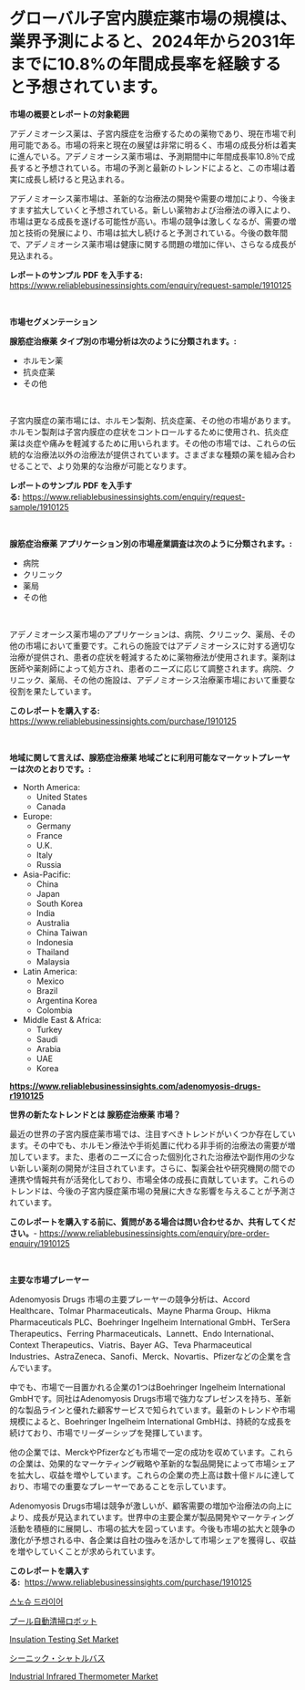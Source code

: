<p><h1>グローバル子宮内膜症薬市場の規模は、業界予測によると、2024年から2031年までに10.8%の年間成長率を経験すると予想されています。</h1></p><p><strong>市場の概要とレポートの対象範囲</strong></p>
<p><p>アデノミオーシス薬は、子宮内膜症を治療するための薬物であり、現在市場で利用可能である。市場の将来と現在の展望は非常に明るく、市場の成長分析は着実に進んでいる。アデノミオーシス薬市場は、予測期間中に年間成長率10.8％で成長すると予想されている。市場の予測と最新のトレンドによると、この市場は着実に成長し続けると見込まれる。</p><p>アデノミオーシス薬市場は、革新的な治療法の開発や需要の増加により、今後ますます拡大していくと予想されている。新しい薬物および治療法の導入により、市場は更なる成長を遂げる可能性が高い。市場の競争は激しくなるが、需要の増加と技術の発展により、市場は拡大し続けると予測されている。今後の数年間で、アデノミオーシス薬市場は健康に関する問題の増加に伴い、さらなる成長が見込まれる。</p></p>
<p><strong>レポートのサンプル PDF を入手する:</strong> <a href="https://www.reliablebusinessinsights.com/enquiry/request-sample/1910125">https://www.reliablebusinessinsights.com/enquiry/request-sample/1910125</a></p>
<p>&nbsp;</p>
<p><strong>市場セグメンテーション</strong></p>
<p><strong>腺筋症治療薬 タイプ別の市場分析は次のように分類されます。:</strong></p>
<p><ul><li>ホルモン薬</li><li>抗炎症薬</li><li>その他</li></ul></p>
<p>&nbsp;</p>
<p><p>子宮内膜症の薬市場には、ホルモン製剤、抗炎症薬、その他の市場があります。ホルモン製剤は子宮内膜症の症状をコントロールするために使用され、抗炎症薬は炎症や痛みを軽減するために用いられます。その他の市場では、これらの伝統的な治療法以外の治療法が提供されています。さまざまな種類の薬を組み合わせることで、より効果的な治療が可能となります。</p></p>
<p><strong>レポートのサンプル PDF を入手する:</strong>&nbsp;<a href="https://www.reliablebusinessinsights.com/enquiry/request-sample/1910125">https://www.reliablebusinessinsights.com/enquiry/request-sample/1910125</a></p>
<p>&nbsp;</p>
<p><strong> 腺筋症治療薬 アプリケーション別の市場産業調査は次のように分類されます。:</strong></p>
<p><ul><li>病院</li><li>クリニック</li><li>薬局</li><li>その他</li></ul></p>
<p>&nbsp;</p>
<p><p>アデノミオーシス薬市場のアプリケーションは、病院、クリニック、薬局、その他の市場において重要です。これらの施設ではアデノミオーシスに対する適切な治療が提供され、患者の症状を軽減するために薬物療法が使用されます。薬剤は医師や薬剤師によって処方され、患者のニーズに応じて調整されます。病院、クリニック、薬局、その他の施設は、アデノミオーシス治療薬市場において重要な役割を果たしています。</p></p>
<p><strong>このレポートを購入する:</strong>&nbsp; <a href="https://www.reliablebusinessinsights.com/purchase/1910125">https://www.reliablebusinessinsights.com/purchase/1910125</a></p>
<p>&nbsp;</p>
<p><strong>地域に関して言えば、腺筋症治療薬 地域ごとに利用可能なマーケットプレーヤーは次のとおりです。:</strong></p>
<p><ul>
    <li>
        North America:
        <ul>
            <li>United States</li>
            <li>Canada</li>
        </ul>
    </li>
    <li>
        Europe:
        <ul>
            <li>Germany</li>
            <li>France</li>
            <li>U.K.</li>
            <li>Italy</li>
            <li>Russia</li>
        </ul>
    </li>
    <li>
        Asia-Pacific:
        <ul>
            <li>China</li>
            <li>Japan</li>
            <li>South Korea</li>
            <li>India</li>
            <li>Australia</li>
            <li>China Taiwan</li>
            <li>Indonesia</li>
            <li>Thailand</li>
            <li>Malaysia</li>
        </ul>
    </li>
    <li>
        Latin America:
        <ul>
            <li>Mexico</li>
            <li>Brazil</li>
            <li>Argentina Korea</li>
            <li>Colombia</li>
        </ul>
    </li>
    <li>
        Middle East & Africa:
        <ul>
            <li>Turkey</li>
            <li>Saudi</li>
            <li>Arabia</li>
            <li>UAE</li>
            <li>Korea</li>
        </ul>
    </li>
    </ul></p>
<p><strong><a href="https://www.reliablebusinessinsights.com/adenomyosis-drugs-r1910125">https://www.reliablebusinessinsights.com/adenomyosis-drugs-r1910125</a></strong>&nbsp;</p>
<p><strong>世界の新たなトレンドとは 腺筋症治療薬 市場？</strong></p>
<p><p>最近の世界の子宮内膜症薬市場では、注目すべきトレンドがいくつか存在しています。その中でも、ホルモン療法や手術処置に代わる非手術的治療法の需要が増加しています。また、患者のニーズに合った個別化された治療法や副作用の少ない新しい薬剤の開発が注目されています。さらに、製薬会社や研究機関の間での連携や情報共有が活発化しており、市場全体の成長に貢献しています。これらのトレンドは、今後の子宮内膜症薬市場の発展に大きな影響を与えることが予測されています。</p></p>
<p><strong>このレポートを購入する前に、質問がある場合は問い合わせるか、共有してください。</strong>- <a href="https://www.reliablebusinessinsights.com/enquiry/pre-order-enquiry/1910125">https://www.reliablebusinessinsights.com/enquiry/pre-order-enquiry/1910125</a></p>
<p>&nbsp;</p>
<p><strong>主要な市場プレーヤー</strong></p>
<p><p>Adenomyosis Drugs 市場の主要プレーヤーの競争分析は、Accord Healthcare、Tolmar Pharmaceuticals、Mayne Pharma Group、Hikma Pharmaceuticals PLC、Boehringer Ingelheim International GmbH、TerSera Therapeutics、Ferring Pharmaceuticals、Lannett、Endo International、Context Therapeutics、Viatris、Bayer AG、Teva Pharmaceutical Industries、AstraZeneca、Sanofi、Merck、Novartis、Pfizerなどの企業を含んでいます。</p><p>中でも、市場で一目置かれる企業の1つはBoehringer Ingelheim International GmbHです。同社はAdenomyosis Drugs市場で強力なプレゼンスを持ち、革新的な製品ラインと優れた顧客サービスで知られています。最新のトレンドや市場規模によると、Boehringer Ingelheim International GmbHは、持続的な成長を続けており、市場でリーダーシップを発揮しています。</p><p>他の企業では、MerckやPfizerなども市場で一定の成功を収めています。これらの企業は、効果的なマーケティング戦略や革新的な製品開発によって市場シェアを拡大し、収益を増やしています。これらの企業の売上高は数十億ドルに達しており、市場での重要なプレーヤーであることを示しています。</p><p>Adenomyosis Drugs市場は競争が激しいが、顧客需要の増加や治療法の向上により、成長が見込まれています。世界中の主要企業が製品開発やマーケティング活動を積極的に展開し、市場の拡大を図っています。今後も市場の拡大と競争の激化が予想される中、各企業は自社の強みを活かして市場シェアを獲得し、収益を増やしていくことが求められています。</p></p>
<p><strong>このレポートを購入する:</strong>&nbsp;&nbsp;<a href="https://www.reliablebusinessinsights.com/purchase/1910125">https://www.reliablebusinessinsights.com/purchase/1910125</a></p>
<p><p><a href="https://github.com/xvz497517413/Market-Research-Report-List-2/blob/main/9565105107706.md">스노슈 드라이어</a></p><p><a href="https://github.com/dandier2003/Market-Research-Report-List-2/blob/main/4400157113423.md">プール自動清掃ロボット</a></p><p><a href="https://github.com/ashman753/Market-Research-Report-List-1/blob/main/insulation-testing-set-market.md">Insulation Testing Set Market</a></p><p><a href="https://github.com/lily-u-genius/Market-Research-Report-List-2/blob/main/8052816113424.md">シーニック・シャトルバス</a></p><p><a href="https://github.com/singletonthaxterkelliehr2df/Market-Research-Report-List-2/blob/main/industrial-infrared-thermometer-market.md">Industrial Infrared Thermometer Market</a></p></p>